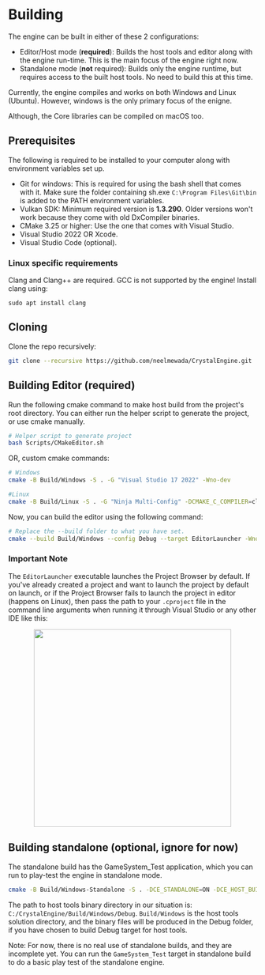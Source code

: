 # Building

The engine can be built in either of these 2 configurations:
* Editor/Host mode (**required**): Builds the host tools and editor along with the engine run-time. This is the main focus of the engine right now.
* Standalone mode (**not** required): Builds only the engine runtime, but requires access to the built host tools. No need to build this at this time.

Currently, the engine compiles and works on both Windows and Linux (Ubuntu). However, windows is the only primary focus of the enigne.

Although, the Core libraries can be compiled on macOS too.

## Prerequisites

The following is required to be installed to your computer along with environment variables set up.

- Git for windows: This is required for using the bash shell that comes with it. Make sure the folder containing sh.exe `C:\Program Files\Git\bin` is added to the PATH environment variables.
- Vulkan SDK: Minimum required version is **1.3.290**. Older versions won't work because they come with old DxCompiler binaries.
- CMake 3.25 or higher: Use the one that comes with Visual Studio.
- Visual Studio 2022 OR Xcode.
- Visual Studio Code (optional).

### Linux specific requirements

Clang and Clang++ are required. GCC is not supported by the engine! Install clang using:

```sudo apt install clang```

## Cloning

Clone the repo recursively:

```sh
git clone --recursive https://github.com/neelmewada/CrystalEngine.git
```

## Building Editor (required)

Run the following cmake command to make host build from the project's root directory. You can either run the helper script to generate the project, or use cmake manually.

```sh
# Helper script to generate project
bash Scripts/CMakeEditor.sh
```

OR, custom cmake commands:

```sh
# Windows
cmake -B Build/Windows -S . -G "Visual Studio 17 2022" -Wno-dev

#Linux
cmake -B Build/Linux -S . -G "Ninja Multi-Config" -DCMAKE_C_COMPILER=clang -DCMAKE_CXX_COMPILER=clang++ -Wno-dev
```

Now, you can build the editor using the following command:

```sh
# Replace the --build folder to what you have set.
cmake --build Build/Windows --config Debug --target EditorLauncher -Wno-dev
```

### Important Note

The `EditorLauncher` executable launches the Project Browser by default. If you've already created a project and want to launch the project by default on launch, or if the Project Browser fails to launch the project in editor (happens on Linux), then pass the path to your `.cproject` file in the command line arguments when running it through Visual Studio or any other IDE like this:

<p align="center">
    <img src="./Images/EditorLauncherProjectPath.png" width=400>
</p>

## Building standalone (optional, ignore for now)

The standalone build has the GameSystem_Test application, which you can run to play-test the engine in standalone mode.

```sh
cmake -B Build/Windows-Standalone -S . -DCE_STANDALONE=ON -DCE_HOST_BUILD_DIR="<Path To host tools binary dir>" -DCMAKE_SYSTEM_NAME=Windows -Wno-Dev
```

The path to host tools binary directory in our situation is:
`C:/CrystalEngine/Build/Windows/Debug`. `Build/Windows` is the host tools solution directory, and the binary files will be produced in the Debug folder, if you have chosen to build Debug target for host tools.

Note: For now, there is no real use of standalone builds, and they are incomplete yet. You can run the `GameSystem_Test` target in standalone build to do a basic play test of the standalone engine.

